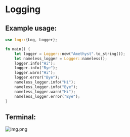 # Logging
## Example usage:
```rust
use log::{Log, Logger};

fn main() {
    let logger = Logger::new("Amethyst".to_string());
    let nameless_logger = Logger::nameless();
    logger.info("Hi");
    logger.info("Bye");
    logger.warn("Hi");
    logger.error("Bye");
    nameless_logger.info("Hi");
    nameless_logger.info("Bye");
    nameless_logger.warn("Hi");
    nameless_logger.error("Bye");
}
```

## Terminal:
![img.png](https://github.com/sauoro/amethyst/blob/main/assets/log_test.png)